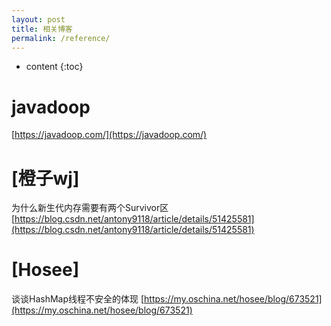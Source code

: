 ```yaml
---
layout: post
title: 相关博客
permalink: /reference/
---
```


* content
{:toc}


javadoop
=====================
[https://javadoop.com/](https://javadoop.com/)

[橙子wj]
=====================
为什么新生代内存需要有两个Survivor区
[https://blog.csdn.net/antony9118/article/details/51425581](https://blog.csdn.net/antony9118/article/details/51425581)

[Hosee]
=====================
谈谈HashMap线程不安全的体现
[https://my.oschina.net/hosee/blog/673521](https://my.oschina.net/hosee/blog/673521)
